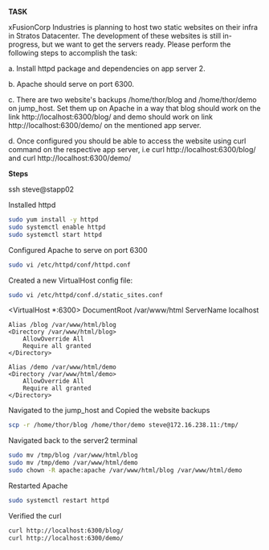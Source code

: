 **TASK**

xFusionCorp Industries is planning to host two static websites on their infra in Stratos Datacenter. The development of these websites is still in-progress, but we want to get the servers ready. Please perform the following steps to accomplish the task:

a. Install httpd package and dependencies on app server 2.

b. Apache should serve on port 6300.

c. There are two website's backups /home/thor/blog and /home/thor/demo on jump_host. Set them up on Apache in a way that blog should work on the link http://localhost:6300/blog/ and demo should work on link http://localhost:6300/demo/ on the mentioned app server.

d. Once configured you should be able to access the website using curl command on the respective app server, i.e curl http://localhost:6300/blog/ and curl http://localhost:6300/demo/

**Steps**

ssh steve@stapp02

Installed httpd

```bash
sudo yum install -y httpd
sudo systemctl enable httpd
sudo systemctl start httpd
```

Configured Apache to serve on port 6300

```bash
sudo vi /etc/httpd/conf/httpd.conf
```

Created a new VirtualHost config file:

```bash
sudo vi /etc/httpd/conf.d/static_sites.conf
```

<VirtualHost *:6300>
    DocumentRoot /var/www/html
    ServerName localhost

    Alias /blog /var/www/html/blog
    <Directory /var/www/html/blog>
        AllowOverride All
        Require all granted
    </Directory>

    Alias /demo /var/www/html/demo
    <Directory /var/www/html/demo>
        AllowOverride All
        Require all granted
    </Directory>
</VirtualHost>


Navigated to the jump_host and Copied the website backups

```bash
scp -r /home/thor/blog /home/thor/demo steve@172.16.238.11:/tmp/
```
Navigated back to the server2 terminal

```bash
sudo mv /tmp/blog /var/www/html/blog
sudo mv /tmp/demo /var/www/html/demo
sudo chown -R apache:apache /var/www/html/blog /var/www/html/demo
```

Restarted Apache

```bash
sudo systemctl restart httpd
```

Verified the curl

```bash
curl http://localhost:6300/blog/
curl http://localhost:6300/demo/
```



